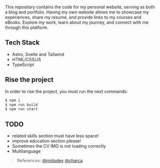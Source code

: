 This repository contains the code for my personal website, serving as both a blog and portfolio. Having my own website allows me to showcase my experiences, share my resume, and provide links to my courses and eBooks. Explore my work, learn about my journey, and connect with me through this platform.

## Tech Stack

- Astro, Svelte and Tailwind
- HTML/CSS/JS
- TypeScript

## Rise the project

In order to rise the project, you must run the next commands:

```bash
$ npm i
$ npm run build
$ npm run start
```

## TODO

- related skills section must have less space!
- improve education section please!
- Sometimes the CV IMG is not loading correctly
- Multilanguage

> References: [@midudev](https://github.com/midudev) [@charca](https://www.github.com/Charca)
